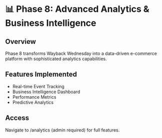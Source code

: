# 📊 Phase 8: Advanced Analytics & Business Intelligence

## Overview
Phase 8 transforms Wayback Wednesday into a data-driven e-commerce platform with sophisticated analytics capabilities.

## Features Implemented
- Real-time Event Tracking
- Business Intelligence Dashboard  
- Performance Metrics
- Predictive Analytics

## Access
Navigate to /analytics (admin required) for full features.
